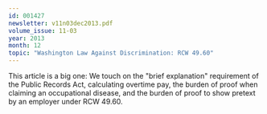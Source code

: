 ```yaml
---
id: 001427
newsletter: v11n03dec2013.pdf
volume_issue: 11-03
year: 2013
month: 12
topic: "Washington Law Against Discrimination: RCW 49.60"
---
```


This article is a big one: We touch on the "brief explanation" requirement of the Public Records Act, calculating overtime pay, the burden of proof when claiming an occupational disease, and the burden of proof to show pretext by an employer under RCW 49.60.